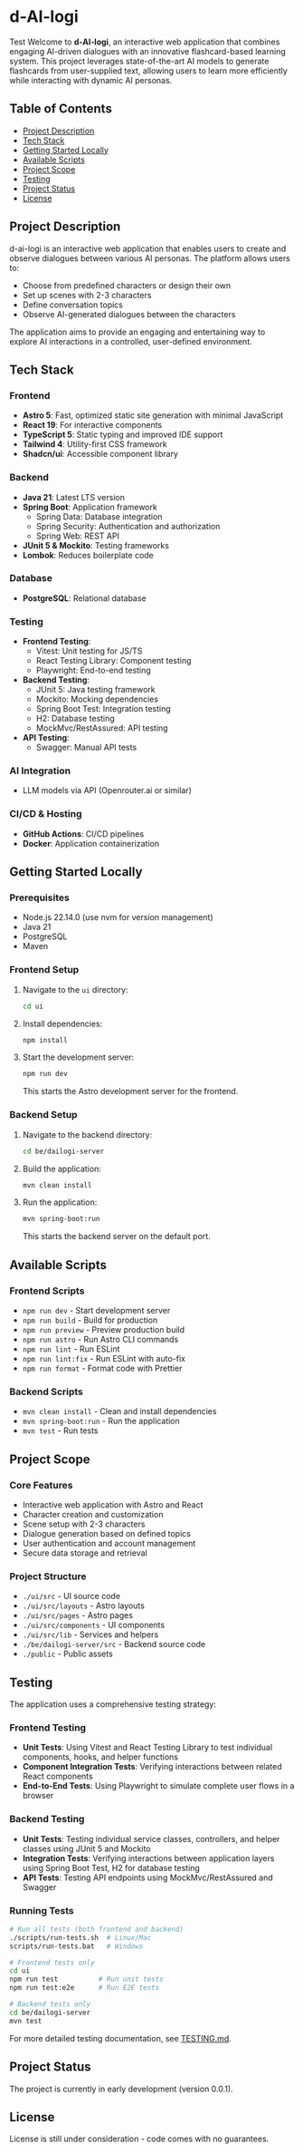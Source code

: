 # d‑AI‑logi

Test
Welcome to **d‑AI‑logi**, an interactive web application that combines engaging AI-driven dialogues with an innovative flashcard-based learning system. This project leverages state-of-the-art AI models to generate flashcards from user-supplied text, allowing users to learn more efficiently while interacting with dynamic AI personas.

## Table of Contents

- [Project Description](#project-description)
- [Tech Stack](#tech-stack)
- [Getting Started Locally](#getting-started-locally)
- [Available Scripts](#available-scripts)
- [Project Scope](#project-scope)
- [Testing](#testing)
- [Project Status](#project-status)
- [License](#license)

## Project Description

d-ai-logi is an interactive web application that enables users to create and observe dialogues between various AI personas. The platform allows users to:

- Choose from predefined characters or design their own
- Set up scenes with 2-3 characters
- Define conversation topics
- Observe AI-generated dialogues between the characters

The application aims to provide an engaging and entertaining way to explore AI interactions in a controlled, user-defined environment.

## Tech Stack

### Frontend
- **Astro 5**: Fast, optimized static site generation with minimal JavaScript
- **React 19**: For interactive components
- **TypeScript 5**: Static typing and improved IDE support
- **Tailwind 4**: Utility-first CSS framework
- **Shadcn/ui**: Accessible component library

### Backend
- **Java 21**: Latest LTS version
- **Spring Boot**: Application framework
  - Spring Data: Database integration
  - Spring Security: Authentication and authorization
  - Spring Web: REST API
- **JUnit 5 & Mockito**: Testing frameworks
- **Lombok**: Reduces boilerplate code

### Database
- **PostgreSQL**: Relational database

### Testing
- **Frontend Testing**:
  - Vitest: Unit testing for JS/TS
  - React Testing Library: Component testing
  - Playwright: End-to-end testing
- **Backend Testing**:
  - JUnit 5: Java testing framework
  - Mockito: Mocking dependencies
  - Spring Boot Test: Integration testing
  - H2: Database testing
  - MockMvc/RestAssured: API testing
- **API Testing**:
  - Swagger: Manual API tests

### AI Integration  
- LLM models via API (Openrouter.ai or similar)

### CI/CD & Hosting
- **GitHub Actions**: CI/CD pipelines
- **Docker**: Application containerization

## Getting Started Locally

### Prerequisites
- Node.js 22.14.0 (use nvm for version management)
- Java 21
- PostgreSQL
- Maven

### Frontend Setup
1. Navigate to the `ui` directory:
   ```bash
   cd ui
   ```

2. Install dependencies:
   ```bash
   npm install
   ```

3. Start the development server:
   ```bash
   npm run dev
   ```
   This starts the Astro development server for the frontend.

### Backend Setup
1. Navigate to the backend directory:
   ```bash
   cd be/dailogi-server
   ```

2. Build the application:
   ```bash
   mvn clean install
   ```

3. Run the application:
   ```bash
   mvn spring-boot:run
   ```
   This starts the backend server on the default port.

## Available Scripts

### Frontend Scripts
- `npm run dev` - Start development server
- `npm run build` - Build for production
- `npm run preview` - Preview production build
- `npm run astro` - Run Astro CLI commands
- `npm run lint` - Run ESLint
- `npm run lint:fix` - Run ESLint with auto-fix
- `npm run format` - Format code with Prettier

### Backend Scripts
- `mvn clean install` - Clean and install dependencies
- `mvn spring-boot:run` - Run the application
- `mvn test` - Run tests

## Project Scope

### Core Features
- Interactive web application with Astro and React
- Character creation and customization
- Scene setup with 2-3 characters
- Dialogue generation based on defined topics
- User authentication and account management
- Secure data storage and retrieval

### Project Structure
- `./ui/src` - UI source code
- `./ui/src/layouts` - Astro layouts
- `./ui/src/pages` - Astro pages
- `./ui/src/components` - UI components
- `./ui/src/lib` - Services and helpers
- `./be/dailogi-server/src` - Backend source code
- `./public` - Public assets

## Testing

The application uses a comprehensive testing strategy:

### Frontend Testing
- **Unit Tests**: Using Vitest and React Testing Library to test individual components, hooks, and helper functions
- **Component Integration Tests**: Verifying interactions between related React components
- **End-to-End Tests**: Using Playwright to simulate complete user flows in a browser

### Backend Testing
- **Unit Tests**: Testing individual service classes, controllers, and helper classes using JUnit 5 and Mockito
- **Integration Tests**: Verifying interactions between application layers using Spring Boot Test, H2 for database testing
- **API Tests**: Testing API endpoints using MockMvc/RestAssured and Swagger

### Running Tests

```bash
# Run all tests (both frontend and backend)
./scripts/run-tests.sh  # Linux/Mac
scripts/run-tests.bat   # Windows

# Frontend tests only
cd ui
npm run test          # Run unit tests
npm run test:e2e      # Run E2E tests

# Backend tests only
cd be/dailogi-server
mvn test
```

For more detailed testing documentation, see [TESTING.md](TESTING.md).

## Project Status

The project is currently in early development (version 0.0.1).

## License

License is still under consideration - code comes with no guarantees.

